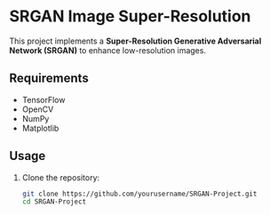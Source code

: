# SRGAN Image Super-Resolution

This project implements a **Super-Resolution Generative Adversarial Network (SRGAN)** to enhance low-resolution images.

## Requirements
- TensorFlow
- OpenCV
- NumPy
- Matplotlib

## Usage
1. Clone the repository:
   ```bash
   git clone https://github.com/yourusername/SRGAN-Project.git
   cd SRGAN-Project
